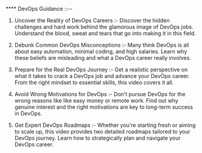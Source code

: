 

**** DevOps Guidance ::-- 

1) Uncover the Reality of DevOps Careers :- Discover the hidden challenges and hard work
                                            behind the glamorous image of DevOps jobs.
                                            Understand the blood, sweat and tears that go
                                            into making it in this field.

2) Debunk Common DevOps Misconceptions :-   Many think DevOps is all about easy automation,
                                            minimal coding, and high salaries.
                                            Learn why these beliefs are misleading and what
                                            a DevOps career really involves.

3) Prepare for the Real DevOps Journey :-   Get a realistic perspective on what it takes to
                                            crack a DevOps job and advance your DevOps
                                            career.
                                            From the right mindset to essential skills, this video covers it all.

4) Avoid Wrong Motivations for DevOps :-    Don't pursue DevOps for the wrong reasons like
                                            like easy money or remote work.
                                            Find out why genuine interest and the right
                                            motivations are key to long-term success in
                                            DevOps.

5) Get Expert DevOps Roadmaps :-            Whether you're starting fresh or aiming to 
                                            scale up, this video provides two detailed
                                            roadmaps tailored to your DevOps journey.
                                            Learn how to strategically plan and navigate
                                            your DevOps career.
